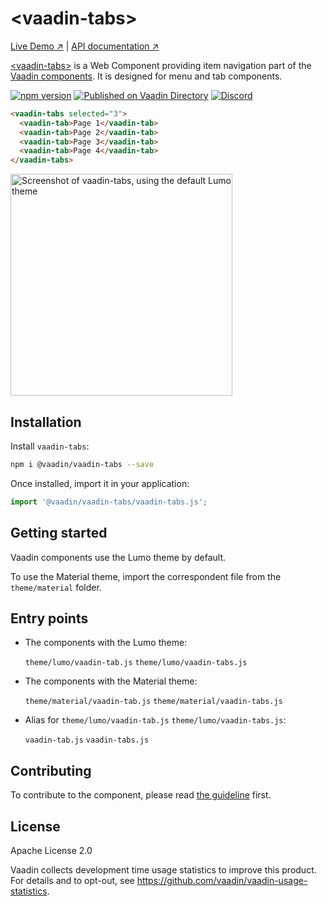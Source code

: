 # &lt;vaadin-tabs&gt;

[Live Demo ↗](https://vaadin.com/components/vaadin-tabs/html-examples)
|
[API documentation ↗](https://vaadin.com/components/vaadin-tabs/html-api)

[&lt;vaadin-tabs&gt;](https://vaadin.com/components/vaadin-tabs) is a Web Component providing item navigation part of the [Vaadin components](https://vaadin.com/components). It is designed for menu and tab components.

[![npm version](https://badgen.net/npm/v/@vaadin/vaadin-tabs)](https://www.npmjs.com/package/@vaadin/vaadin-tabs)
[![Published on Vaadin Directory](https://img.shields.io/badge/Vaadin%20Directory-published-00b4f0.svg)](https://vaadin.com/directory/component/vaadinvaadin-tabs)
[![Discord](https://img.shields.io/discord/732335336448852018?label=discord)](https://discord.gg/PHmkCKC)

```html
<vaadin-tabs selected="3">
  <vaadin-tab>Page 1</vaadin-tab>
  <vaadin-tab>Page 2</vaadin-tab>
  <vaadin-tab>Page 3</vaadin-tab>
  <vaadin-tab>Page 4</vaadin-tab>
</vaadin-tabs>
```

[<img src="https://raw.githubusercontent.com/vaadin/vaadin-tabs/master/screenshot.png" width="355" alt="Screenshot of vaadin-tabs, using the default Lumo theme">](https://vaadin.com/components/vaadin-tabs)

## Installation

Install `vaadin-tabs`:

```sh
npm i @vaadin/vaadin-tabs --save
```

Once installed, import it in your application:

```js
import '@vaadin/vaadin-tabs/vaadin-tabs.js';
```

## Getting started

Vaadin components use the Lumo theme by default.

To use the Material theme, import the correspondent file from the `theme/material` folder.

## Entry points

- The components with the Lumo theme:

  `theme/lumo/vaadin-tab.js`
  `theme/lumo/vaadin-tabs.js`

- The components with the Material theme:

  `theme/material/vaadin-tab.js`
  `theme/material/vaadin-tabs.js`

- Alias for `theme/lumo/vaadin-tab.js`
  `theme/lumo/vaadin-tabs.js`:

  `vaadin-tab.js`
  `vaadin-tabs.js`

## Contributing

To contribute to the component, please read [the guideline](https://github.com/vaadin/vaadin-core/blob/master/CONTRIBUTING.md) first.

## License

Apache License 2.0

Vaadin collects development time usage statistics to improve this product. For details and to opt-out, see https://github.com/vaadin/vaadin-usage-statistics.
